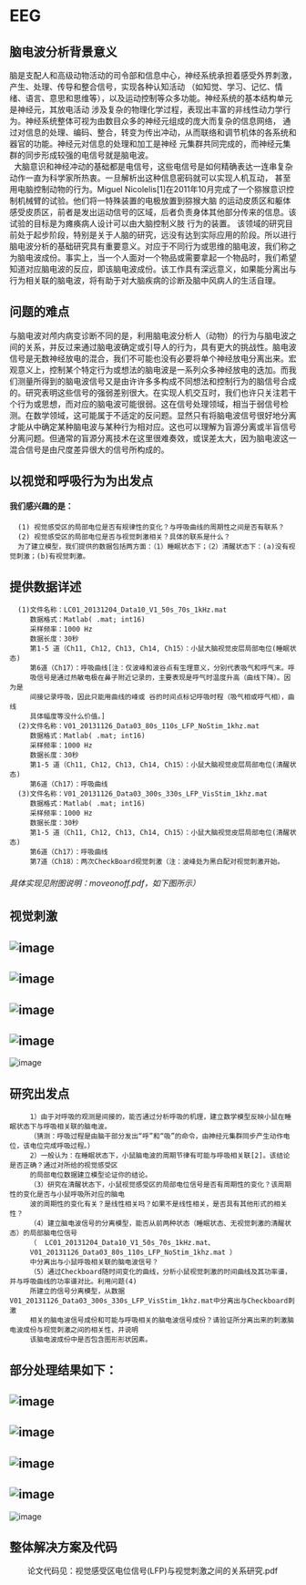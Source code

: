 # EEG
## 脑电波分析背景意义
   脑是支配人和高级动物活动的司令部和信息中心，神经系统承担着感受外界刺激，产生、处理、传导和整合信号，实现各种认知活动
（如知觉、学习、记忆、情绪、语言、意思和思维等），以及运动控制等众多功能。神经系统的基本结构单元是神经元，其放电活动
 涉及复杂的物理化学过程，表现出丰富的非线性动力学行为。神经系统整体可视为由数目众多的神经元组成的庞大而复杂的信息网络，
 通过对信息的处理、编码、整合，转变为传出冲动，从而联络和调节机体的各系统和器官的功能。神经元对信息的处理和加工是神经
 元集群共同完成的，而神经元集群的同步形成较强的电信号就是脑电波。     
   大脑意识和神经冲动的基础都是电信号，这些电信号是如何精确表达一连串复杂动作一直为科学家所热衷。一旦解析出这种信息密码就可以实现人机互动，
 甚至用电脑控制动物的行为。Miguel Nicolelis[1]在2011年10月完成了一个猕猴意识控制机械臂的试验。他们将一特殊装置的电极放置到猕猴大脑
 的运动皮质区和躯体感受皮质区，前者是发出运动信号的区域，后者负责身体其他部分传来的信息。该试验的目标是为瘫痪病人设计可以由大脑控制义肢
 行为的装置。
   该领域的研究目前处于起步阶段，特别是关于人脑的研究，远没有达到实际应用的阶段。所以进行脑电波分析的基础研究具有重要意义。对应于不同行为或思维的脑电波，我们称之为脑电波成份。事实上，当一个人面对一个物品或需要拿起一个物品时，我们希望知道对应脑电波的反应，即该脑电波成份。该工作具有深远意义，如果能分离出与行为相关联的脑电波，将有助于对大脑疾病的诊断及脑中风病人的生活自理。
## 问题的难点
   与脑电波对颅内病变诊断不同的是，利用脑电波分析人（动物）的行为与脑电波之间的关系，并反过来通过脑电波确定或引导人的行为，具有更大的挑战性。脑电波信号是无数神经放电的混合，我们不可能也没有必要将单个神经放电分离出来。宏观意义上，控制某个特定行为或想法的脑电波是一系列众多神经放电的迭加。而我们测量所得到的脑电波信号又是由许许多多构成不同想法和控制行为的脑信号合成的。研究表明这些信号的强弱差别很大。在实现人机交互时，我们也许只关注若干个行为或思想，而对应的脑电波可能很弱。这在信号处理领域，相当于弱信号检测。在数学领域，这可能属于不适定的反问题。显然只有将脑电波信号很好地分离才能从中确定某种脑电波与某种行为相对应。这也可以理解为盲源分离或半盲信号分离问题。但通常的盲源分离技术在这里很难奏效，或误差太大，因为脑电波这一混合信号是由尺度差异很大的信号所构成的。
## 以视觉和呼吸行为为出发点
#### 我们感兴趣的是：
      (1) 视觉感受区的局部电位是否有规律性的变化？与呼吸曲线的周期性之间是否有联系？
      (2) 视觉感受区的局部电位是否与视觉刺激相关？具体的联系是什么？
      为了建立模型，我们提供的数据包括两方面：（1）睡眠状态下；（2）清醒状态下：(a)没有视觉刺激；(b)有视觉刺激。
## 提供数据详述
      (1)文件名称：LC01_20131204_Data10_V1_50s_70s_1kHz.mat
         数据格式：Matlab( .mat; int16)
         采样频率：1000 Hz
         数据长度：30秒
         第1-5 道（Ch11, Ch12, Ch13, Ch14, Ch15）：小鼠大脑视觉皮层局部电位(睡眠状态) 
         第6道（Ch17）：呼吸曲线[注：仅波峰和波谷点有生理意义，分别代表吸气和呼气末。呼
         吸信号是通过热敏电极在鼻子附近记录的，主要表现是呼气时温度升高（曲线下降）。因为是
         间接记录呼吸，因此只能用曲线的峰或 谷的时间点标记呼吸时程（吸气相或呼气相），曲线
         具体幅度等没什么价值。]
      (2)文件名称：V01_20131126_Data03_80s_110s_LFP_NoStim_1khz.mat
         数据格式：Matlab( .mat; int16)
         采样频率：1000 Hz
         数据长度：30秒
         第1-5 道（Ch11, Ch12, Ch13, Ch14, Ch15）：小鼠大脑视觉皮层局部电位(清醒状态) 
         第6道（Ch17）：呼吸曲线
      (3)文件名称：V01_20131126_Data03_300s_330s_LFP_VisStim_1khz.mat
         数据格式：Matlab( .mat; int16)
         采样频率：1000 Hz
         数据长度：30秒
         第1-5 道（Ch11, Ch12, Ch13, Ch14, Ch15）：小鼠大脑视觉皮层局部电位(清醒状态) 
         第6道（Ch17）：呼吸曲线
         第7道（Ch18）：两次CheckBoard视觉刺激（注：波峰处为黑白配对视觉刺激开始。
###### 具体实现见附图说明：moveonoff.pdf，如下图所示）
## 视觉刺激
![image](https://github.com/Kevinwenya/EEG/blob/master/Full_Checker_10X6_1.bmp)
--------------------------------------------------------------------------------
![image](https://github.com/Kevinwenya/EEG/blob/master/Full_Checker_10X6_2.bmp)
--------------------------------------------------------------------------------
![image](https://github.com/Kevinwenya/EEG/blob/master/LC01_20131204_Data10_V1_50s_110s.JPG)
--------------------------------------------------------------------------------
![image](https://github.com/Kevinwenya/EEG/blob/master/V01_20131126_Data03_80s_110s_LFP_NoStim.JPG)
--------------------------------------------------------------------------------
![image](https://github.com/Kevinwenya/EEG/blob/master/V01_20131126_Data03_300s_330s_LFP_VisStim.JPG)
## 研究出发点
         1）由于对呼吸的观测是间接的，能否通过分析呼吸的机理，建立数学模型反映小鼠在睡眠状态下与呼吸相关联的脑电波。
         （猜测：呼吸过程是由脑干部分发出“呼”和“吸”的命令，由神经元集群同步产生动作电位，该电位完成呼吸过程。）
         2）一般认为：在睡眠状态下，小鼠脑电波的周期节律有可能与呼吸相关联[2]。该结论是否正确？通过对所给的视觉感受区
         的局部电位数据建立模型论证你的结论。
         （3）研究在清醒状态下，小鼠视觉感受区的局部电位信号是否有周期性的变化？该周期性的变化是否与小鼠呼吸所对应的脑电
         波的周期性的变化有关？是线性相关吗？如果不是线性相关，是否具有其他形式的相关性？
         （4）建立脑电波信号的分离模型，能否从前两种状态（睡眠状态、无视觉刺激的清醒状态）的局部脑电位信号  
         （  LC01_20131204_Data10_V1_50s_70s_1kHz.mat、
         V01_20131126_Data03_80s_110s_LFP_NoStim_1khz.mat ）
         中分离出与小鼠呼吸相关联的脑电波信号？
         （5）通过Checkboard随时间变化的曲线，分析小鼠视觉刺激的时间曲线及其功率谱，并与呼吸曲线的功率谱对比。利用问题(4)
         所建立的信号分离模型，从数据V01_20131126_Data03_300s_330s_LFP_VisStim_1khz.mat中分离出与Checkboard刺激
         相关的脑电波信号成份和可能与呼吸相关的脑电波信号成份？请验证所分离出来的刺激脑电波成份与视觉刺激之间的相关性，并说明
         该脑电波成份中是否包含图形形状因素。
## 部分处理结果如下：
   ![image](https://github.com/Kevinwenya/EEG/blob/master/xinhao1.jpg)
   --------------------------------------------------------------------
   ![image](https://github.com/Kevinwenya/EEG/blob/master/huxi_eeg.jpg)
   ---------------------------------------------------------------------
   ![image](https://github.com/Kevinwenya/EEG/blob/master/vision_activate.jpg)
   ----------------------------------------------------------------------
   ![image](https://github.com/Kevinwenya/EEG/blob/master/nengliangpu.jpg)
   ----------------------------------------------------------------------
   ![image](https://github.com/Kevinwenya/EEG/blob/master/activated.jpg)
## 整体解决方案及代码
         论文代码见：视觉感受区电位信号(LFP)与视觉刺激之间的关系研究.pdf
